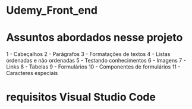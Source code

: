 # Udemy_Front_end

# Assuntos abordados nesse projeto

1 - Cabeçalhos
2 - Parágrafos
3 - Formatações de textos
4 - Listas ordenadas e não ordenadas
5 - Testando conhecimentos
6 - Imagens
7 - Links
8 - Tabelas
9 - Formulários 
10 - Componentes de formulários 
11 - Caracteres especiais


# requisitos Visual Studio Code
